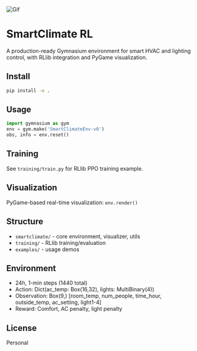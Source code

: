 ![Gif](https://github.com/user-attachments/assets/9f426fad-823e-45b7-b589-aaa5a63ed0cb)


# SmartClimate RL

A production-ready Gymnasium environment for smart HVAC and lighting control, with RLlib integration and PyGame visualization.

## Install
```bash
pip install -e .
```

## Usage
```python
import gymnasium as gym
env = gym.make('SmartClimateEnv-v0')
obs, info = env.reset()
```

## Training
See `training/train.py` for RLlib PPO training example.

## Visualization
PyGame-based real-time visualization: `env.render()`

## Structure
- `smartclimate/` - core environment, visualizer, utils
- `training/` - RLlib training/evaluation
- `examples/` - usage demos

## Environment
- 24h, 1-min steps (1440 total)
- Action: Dict(ac_temp: Box(16,32), lights: MultiBinary(4))
- Observation: Box(9,) [room_temp, num_people, time_hour, outside_temp, ac_setting, light1-4]
- Reward: Comfort, AC penalty, light penalty

## License
Personal
